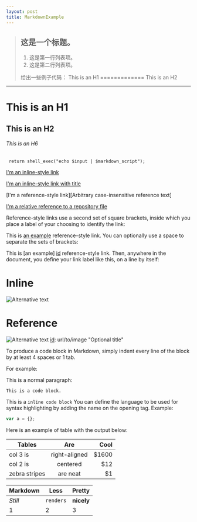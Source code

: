 ```yaml
---
layout: post
title: MarkdownExample
---
```


<meta charset="utf-8" />

> ## 这是一个标题。
> 
> 1.   这是第一行列表项。
> 2.   这是第二行列表项。
> 
> 给出一些例子代码：
This is an H1
=============
This is an H2
-------------

# This is an H1
## This is an H2
###### This is an H6
     return shell_exec("echo $input | $markdown_script");


[I'm an inline-style link](https://www.google.com)

[I'm an inline-style link with title](https://www.google.com "Google's Homepage")

[I'm a reference-style link][Arbitrary case-insensitive reference text]

[I'm a relative reference to a repository file](../blob/master/LICENSE)

Reference-style links use a second set of square brackets, inside which you place a label of your choosing to identify the link:

This is [an example][id] reference-style link.
You can optionally use a space to separate the sets of brackets:

This is [an example] [id] reference-style link.
Then, anywhere in the document, you define your link label like this, on a line by itself:

[id]: http://example.com/  "Optional Title Here"

# Inline
![Alternative text](/path/to/img.jpg "Optional title")

# Reference
![Alternative text][id]
[id]: url/to/image  "Optional title"


To produce a code block in Markdown, simply indent every line of the block by at least 4 spaces or 1 tab.

For example:

This is a normal paragraph:

    This is a code block.
    
This is a `inline code block`
You can define the language to be used for syntax highlighting by adding the name on the opening tag. Example:

```js
var a = {};
```

Here is an example of table with the output below:

| Tables        | Are           | Cool  |
| ------------- |:-------------:| -----:|
| col 3 is      | right-aligned | $1600 |
| col 2 is      | centered      |   $12 |
| zebra stripes | are neat      |    $1 |

Markdown | Less | Pretty
--- | --- | ---
*Still* | `renders` | **nicely**
1 | 2 | 3